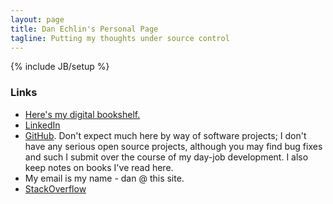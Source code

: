 ```yaml
---
layout: page
title: Dan Echlin's Personal Page
tagline: Putting my thoughts under source control
---
```

{% include JB/setup %}

### Links

* [Here's my digital bookshelf.](http://www.goodreads.com/review/list/10089074-dan)
* [LinkedIn](http://linkedin.com/in/djechlin)
* [GitHub](https://github.com/djechlin). Don't expect much here by way of software projects; I don't have any serious open source projects, although you may find bug fixes and such I submit over the course of my day-job development. I also keep notes on books I've read here.
* My email is my name - dan @ this site.
* [StackOverflow](http://stackoverflow.com/users/1339987/djechlin)